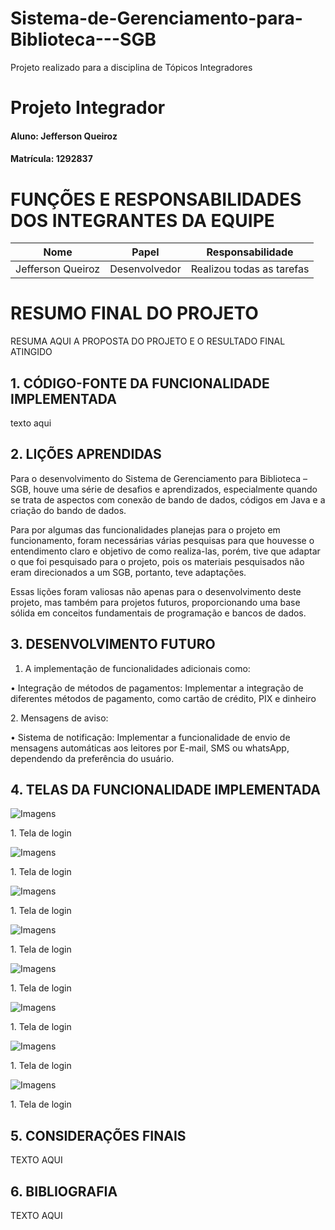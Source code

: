 # Sistema-de-Gerenciamento-para-Biblioteca---SGB
Projeto realizado para a disciplina de Tópicos Integradores

# Projeto Integrador

#### Aluno: Jefferson Queiroz
#### Matrícula: 1292837

# FUNÇÕES E RESPONSABILIDADES DOS INTEGRANTES DA EQUIPE

|Nome           |Papel         |Responsabilidade |
|:-------------:|:------------:|:---------------:|
|    Jefferson Queiroz       |Desenvolvedor       |     Realizou todas as tarefas |

# RESUMO FINAL DO PROJETO
RESUMA AQUI A PROPOSTA DO PROJETO E O RESULTADO FINAL ATINGIDO

## 1. CÓDIGO-FONTE DA FUNCIONALIDADE IMPLEMENTADA

texto aqui

## 2. LIÇÕES APRENDIDAS

 <p>Para o desenvolvimento do Sistema de Gerenciamento para Biblioteca – SGB, houve uma série de desafios e aprendizados, especialmente quando se trata de aspectos com conexão de bando de dados, códigos em Java e a criação do bando de dados.</p>
<p>Para por algumas das funcionalidades planejas para o projeto em funcionamento, foram necessárias várias pesquisas para que houvesse o entendimento claro e objetivo de como realiza-las, porém, tive que adaptar o que foi pesquisado para o projeto, pois os materiais pesquisados não eram direcionados a um SGB, portanto, teve adaptações.</p>
<p>Essas lições foram valiosas não apenas para o desenvolvimento deste projeto, mas também para projetos futuros, proporcionando uma base sólida em conceitos fundamentais de programação e bancos de dados.</p>

## 3. DESENVOLVIMENTO FUTURO

1. A implementação de funcionalidades adicionais como:<p></p>
<p>•	Integração de métodos de pagamentos: Implementar a integração de diferentes métodos de pagamento, como cartão de crédito, PIX e dinheiro</p>
<p></p>
2. Mensagens de aviso:<p></p>
<p>•	Sistema de notificação: Implementar a funcionalidade de envio de mensagens automáticas aos leitores por E-mail, SMS ou whatsApp, dependendo da preferência do usuário.</p>

## 4. TELAS DA FUNCIONALIDADE IMPLEMENTADA
![Imagens](https://github.com/jeffersonqpm/Sistema-de-Gerenciamento-para-Biblioteca---SGB/blob/main/Imagens/01.png)
<p></p>1. Tela de login
<p></p>

![Imagens](https://github.com/jeffersonqpm/Sistema-de-Gerenciamento-para-Biblioteca---SGB/blob/main/Imagens/02.png)
<p></p>1. Tela de login
<p></p>

![Imagens](https://github.com/jeffersonqpm/Sistema-de-Gerenciamento-para-Biblioteca---SGB/blob/main/Imagens/03.png)
<p></p>1. Tela de login
<p></p>

![Imagens](https://github.com/jeffersonqpm/Sistema-de-Gerenciamento-para-Biblioteca---SGB/blob/main/Imagens/04.png)
<p></p>1. Tela de login
<p></p>

![Imagens](https://github.com/jeffersonqpm/Sistema-de-Gerenciamento-para-Biblioteca---SGB/blob/main/Imagens/05.png)
<p></p>1. Tela de login
<p></p>

![Imagens](https://github.com/jeffersonqpm/Sistema-de-Gerenciamento-para-Biblioteca---SGB/blob/main/Imagens/06.png)
<p></p>1. Tela de login
<p></p>

![Imagens](https://github.com/jeffersonqpm/Sistema-de-Gerenciamento-para-Biblioteca---SGB/blob/main/Imagens/07.png)
<p></p>1. Tela de login
<p></p>

![Imagens](https://github.com/jeffersonqpm/Sistema-de-Gerenciamento-para-Biblioteca---SGB/blob/main/Imagens/08.png)
<p></p>1. Tela de login
<p></p>

## 5. CONSIDERAÇÕES FINAIS
TEXTO AQUI
## 6. BIBLIOGRAFIA
TEXTO AQUI









